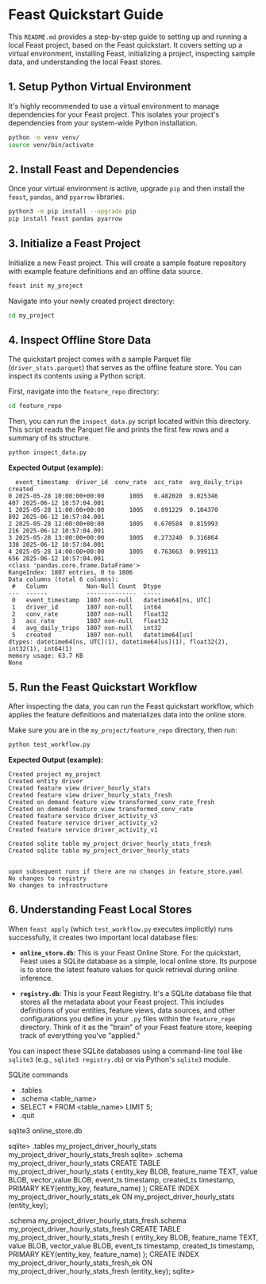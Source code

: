 # Feast Quickstart Guide

This `README.md` provides a step-by-step guide to setting up and running a local Feast project, based on the Feast quickstart. It covers setting up a virtual environment, installing Feast, initializing a project, inspecting sample data, and understanding the local Feast stores.

## 1. Setup Python Virtual Environment

It's highly recommended to use a virtual environment to manage dependencies for your Feast project. This isolates your project's dependencies from your system-wide Python installation.

```bash
python -m venv venv/
source venv/bin/activate
```

## 2. Install Feast and Dependencies

Once your virtual environment is active, upgrade `pip` and then install the `feast`, `pandas`, and `pyarrow` libraries.

```bash
python3 -m pip install --upgrade pip
pip install feast pandas pyarrow
```

## 3. Initialize a Feast Project

Initialize a new Feast project. This will create a sample feature repository with example feature definitions and an offline data source.

```bash
feast init my_project
```

Navigate into your newly created project directory:

```bash
cd my_project
```

## 4. Inspect Offline Store Data

The quickstart project comes with a sample Parquet file (`driver_stats.parquet`) that serves as the offline feature store. You can inspect its contents using a Python script.

First, navigate into the `feature_repo` directory:

```bash
cd feature_repo
```

Then, you can run the `inspect_data.py` script located within this directory. This script reads the Parquet file and prints the first few rows and a summary of its structure.

```bash
python inspect_data.py
```

**Expected Output (example):**

```
  event_timestamp  driver_id  conv_rate  acc_rate  avg_daily_trips                 created
0 2025-05-28 10:00:00+00:00       1005   0.482020  0.025346              407 2025-06-12 10:57:04.001
1 2025-05-28 11:00:00+00:00       1005   0.891229  0.104370              892 2025-06-12 10:57:04.001
2 2025-05-28 12:00:00+00:00       1005   0.670584  0.815993              216 2025-06-12 10:57:04.001
3 2025-05-28 13:00:00+00:00       1005   0.273240  0.316864              338 2025-06-12 10:57:04.001
4 2025-05-28 14:00:00+00:00       1005   0.763663  0.999113              656 2025-06-12 10:57:04.001
<class 'pandas.core.frame.DataFrame'>
RangeIndex: 1807 entries, 0 to 1806
Data columns (total 6 columns):
 #   Column           Non-Null Count  Dtype
---  ------           --------------  -----
 0   event_timestamp  1807 non-null   datetime64[ns, UTC]
 1   driver_id        1807 non-null   int64
 2   conv_rate        1807 non-null   float32
 3   acc_rate         1807 non-null   float32
 4   avg_daily_trips  1807 non-null   int32
 5   created          1807 non-null   datetime64[us]
dtypes: datetime64[ns, UTC](1), datetime64[us](1), float32(2), int32(1), int64(1)
memory usage: 63.7 KB
None
```

## 5. Run the Feast Quickstart Workflow

After inspecting the data, you can run the Feast quickstart workflow, which applies the feature definitions and materializes data into the online store.

Make sure you are in the `my_project/feature_repo` directory, then run:

```bash
python test_workflow.py
```

**Expected Output (example):**

```
Created project my_project
Created entity driver
Created feature view driver_hourly_stats
Created feature view driver_hourly_stats_fresh
Created on demand feature view transformed_conv_rate_fresh
Created on demand feature view transformed_conv_rate
Created feature service driver_activity_v3
Created feature service driver_activity_v2
Created feature service driver_activity_v1

Created sqlite table my_project_driver_hourly_stats_fresh
Created sqlite table my_project_driver_hourly_stats


upon subsequent runs if there are no changes in feature_store.yaml
No changes to registry
No changes to infrastructure
```

## 6. Understanding Feast Local Stores

When `feast apply` (which `test_workflow.py` executes implicitly) runs successfully, it creates two important local database files:

*   **`online_store.db`**: This is your Feast Online Store. For the quickstart, Feast uses a SQLite database as a simple, local online store. Its purpose is to store the latest feature values for quick retrieval during online inference.

*   **`registry.db`**: This is your Feast Registry. It's a SQLite database file that stores all the metadata about your Feast project. This includes definitions of your entities, feature views, data sources, and other configurations you define in your `.py` files within the `feature_repo` directory. Think of it as the "brain" of your Feast feature store, keeping track of everything you've "applied."

You can inspect these SQLite databases using a command-line tool like `sqlite3` (e.g., `sqlite3 registry.db`) or via Python's `sqlite3` module.

SQLite commands
- .tables
- .schema <table_name>
- SELECT * FROM <table_name> LIMIT 5;
- .quit


sqlite3 online_store.db


sqlite> .tables
my_project_driver_hourly_stats        my_project_driver_hourly_stats_fresh
sqlite> .schema my_project_driver_hourly_stats
CREATE TABLE my_project_driver_hourly_stats (
                entity_key BLOB,
                feature_name TEXT,
                value BLOB,
                vector_value BLOB,
                event_ts timestamp,
                created_ts timestamp,
                PRIMARY KEY(entity_key, feature_name)
            );
CREATE INDEX my_project_driver_hourly_stats_ek ON my_project_driver_hourly_stats (entity_key);


.schema my_project_driver_hourly_stats_fresh.schema my_project_driver_hourly_stats_fresh
CREATE TABLE my_project_driver_hourly_stats_fresh (
                entity_key BLOB,
                feature_name TEXT,
                value BLOB,
                vector_value BLOB,
                event_ts timestamp,
                created_ts timestamp,
                PRIMARY KEY(entity_key, feature_name)
            );
CREATE INDEX my_project_driver_hourly_stats_fresh_ek ON my_project_driver_hourly_stats_fresh (entity_key);
sqlite>
